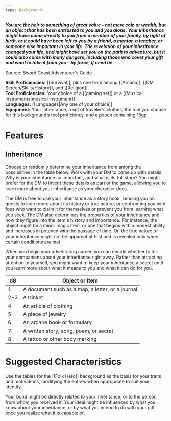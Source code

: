 ```yaml
---
type: Background
---
```

**_You are the heir to something of great value – not mere coin or wealth, but an object that has been entrusted to you and you alone. Your inheritance might have come directly to you from a member of your family, by right of birth, or it could have been left to you by a friend, a mentor, a teacher, or someone else important in your life. The revelation of your inheritance changed your life, and might have set you on the path to adventure, but it could also come with many dangers, including those who covet your gift and want to take it from you – by force, if need be._**

Source: Sword Coast Adventurer's Guide

**Skill Proficiencies:** [[Survival]], plus one from among [[Arcana]], [[DM Screen/Skills/History]], and [[Religion]]  
**Tool Proficiencies:** Your choice of a [[gaming set]] or a [[Musical Instruments|musical instrument]]  
**Languages:** [[Languages|Any one of your choice]]  
**Equipment:** Your inheritance, a set of traveler's clothes, the tool you choose for this background’s tool proficiency, and a pouch containing 15gp

# Features

## Inheritance

Choose or randomly determine your inheritance from among the possibilities in the table below. Work with your DM to come up with details: Why is your inheritance so important, and what is its full story? You might prefer for the DM to invent these details as part of the game, allowing you to learn more about your inheritance as your character does.

The DM is free to use your inheritance as a story hook, sending you on quests to learn more about its history or true nature, or confronting you with foes who want to claim it for themselves or prevent you from learning what you seek. The DM also determines the properties of your inheritance and how they figure into the item's history and importance. For instance, the object might be a minor magic item, or one that begins with a modest ability and increases in potency with the passage of time. Or, the true nature of your inheritance might not be apparent at first and is revealed only when certain conditions are met.

When you begin your adventuring career, you can decide whether to tell your companions about your inheritance right away. Rather than attracting attention to yourself, you might want to keep your inheritance a secret until you learn more about what it means to you and what it can do for you.

|d8|Object or Item|
|---|---|
|1|A document such as a map, a letter, or a journal|
|2-3|A trinket|
|4|An article of clothing|
|5|A piece of jewelry|
|6|An arcane book or formulary|
|7|A written story, song, poem, or secret|
|8|A tattoo or other body marking|

# Suggested Characteristics

Use the tables for the [[Folk Hero]] background as the basis for your traits and motivations, modifying the entries when appropriate to suit your identity.

Your bond might be directly related to your inheritance, or to the person from whom you received it. Your ideal might be influenced by what you know about your inheritance, or by what you intend to do with your gift once you realize what it is capable of.